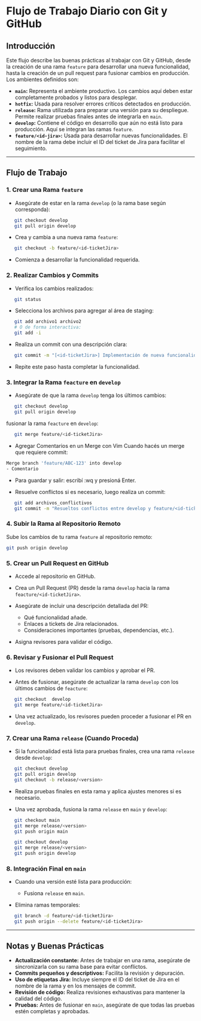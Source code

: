 # Flujo de Trabajo Diario con Git y GitHub

## Introducción
Este flujo describe las buenas prácticas al trabajar con Git y GitHub, desde la creación de una rama `feature` para desarrollar una nueva funcionalidad, hasta la creación de un pull request para fusionar cambios en producción. Los ambientes definidos son:

- **`main`:** Representa el ambiente productivo. Los cambios aquí deben estar completamente probados y listos para desplegar.
- **`hotfix`:** Usada para resolver errores críticos detectados en producción.
- **`release`:** Rama utilizada para preparar una versión para su despliegue. Permite realizar pruebas finales antes de integrarla en `main`.
- **`develop`:** Contiene el código en desarrollo que aún no está listo para producción. Aquí se integran las ramas `feature`.
- **`feature/<id-jira>`:** Usada para desarrollar nuevas funcionalidades. El nombre de la rama debe incluir el ID del ticket de Jira para facilitar el seguimiento.

---

## Flujo de Trabajo

### 1. Crear una Rama `feature`
- Asegúrate de estar en la rama `develop` (o la rama base según corresponda):
```bash
   git checkout develop
   git pull origin develop
```
- Crea y cambia a una nueva rama `feature`:
```bash
   git checkout -b feature/<id-ticketJira>
```
- Comienza a desarrollar la funcionalidad requerida.

### 2. Realizar Cambios y Commits
- Verifica los cambios realizados:
```bash
   git status
```
- Selecciona los archivos para agregar al área de staging:
```bash
   git add archivo1 archivo2
   # O de forma interactiva:
   git add -i
```
- Realiza un commit con una descripción clara:
```bash
   git commit -m "[<id-ticketJira>] Implementación de nueva funcionalidad."
```
- Repite este paso hasta completar la funcionalidad.

### 3. Integrar la Rama `feacture` en `develop`

- Asegúrate de que la rama `develop` tenga los últimos cambios:

```bash
   git checkout develop
   git pull origin develop
```

fusionar la rama `feacture` en `develop`:
```bash
   git merge feature/<id-ticketJira>
```
- Agregar Comentarios en un Merge con Vim
Cuando hacés un merge que requiere commit:

```bash
Merge branch 'feature/ABC-123' into develop
- Comentario
```
- Para guardar y salir: escribí :wq y presioná Enter.


- Resuelve conflictos si es necesario, luego realiza un commit:
```bash
   git add archivos_conflictivos
   git commit -m "Resueltos conflictos entre develop y feature/<id-ticketJira>."
```

### 4. Subir la Rama al Repositorio Remoto
Sube los cambios de tu rama `feature` al repositorio remoto:
```bash
git push origin develop 
```

### 5. Crear un Pull Request en GitHub
- Accede al repositorio en GitHub.

- Crea un Pull Request (PR) desde la rama `develop` hacia la rama `feacture/<id-ticketJira>`.

- Asegúrate de incluir una descripción detallada del PR:
   - Qué funcionalidad añade.
   - Enlaces a tickets de Jira relacionados.
   - Consideraciones importantes (pruebas, dependencias, etc.).

- Asigna revisores para validar el código.

### 6. Revisar y Fusionar el Pull Request
- Los revisores deben validar los cambios y aprobar el PR.

- Antes de fusionar, asegúrate de actualizar la rama `develop` con los últimos cambios de `feacture`:
```bash
   git checkout  develop
   git merge feature/<id-ticketJira>
```
- Una vez actualizado, los revisores pueden proceder a fusionar el PR en `develop`.

### 7. Crear una Rama `release` (Cuando Proceda)
- Si la funcionalidad está lista para pruebas finales, crea una rama `release` desde `develop`:
```bash
   git checkout develop
   git pull origin develop
   git checkout -b release/<version>
```

- Realiza pruebas finales en esta rama y aplica ajustes menores si es necesario.

- Una vez aprobada, fusiona la rama `release` en `main` y `develop`:
```bash
   git checkout main
   git merge release/<version>
   git push origin main

   git checkout develop
   git merge release/<version>
   git push origin develop
```

### 8. Integración Final en `main`
- Cuando una versión esté lista para producción:
   - Fusiona `release` en `main`.

- Elimina ramas temporales:
```bash
   git branch -d feature/<id-ticketJira>
   git push origin --delete feature/<id-ticketJira>
```

---

## Notas y Buenas Prácticas
- **Actualización constante:** Antes de trabajar en una rama, asegúrate de sincronizarla con su rama base para evitar conflictos.
- **Commits pequeños y descriptivos:** Facilita la revisión y depuración.
- **Uso de etiquetas Jira:** Incluye siempre el ID del ticket de Jira en el nombre de la rama y en los mensajes de commit.
- **Revisión de código:** Realiza revisiones exhaustivas para mantener la calidad del código.
- **Pruebas:** Antes de fusionar en `main`, asegúrate de que todas las pruebas estén completas y aprobadas.